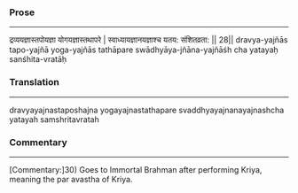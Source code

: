 ### Prose 
 --- 
द्रव्ययज्ञास्तपोयज्ञा योगयज्ञास्तथापरे |
स्वाध्यायज्ञानयज्ञाश्च यतय: संशितव्रता: || 28||
dravya-yajñās tapo-yajñā yoga-yajñās tathāpare
swādhyāya-jñāna-yajñāśh cha yatayaḥ sanśhita-vratāḥ

### Translation 
 --- 
dravyayajnastaposhajna yogayajnastathapare svaddhyayajnanayajnashcha yatayah samshritavratah

### Commentary 
 --- 
[Commentary:]30) Goes to Immortal Brahman after performing Kriya, meaning the par avastha of Kriya.